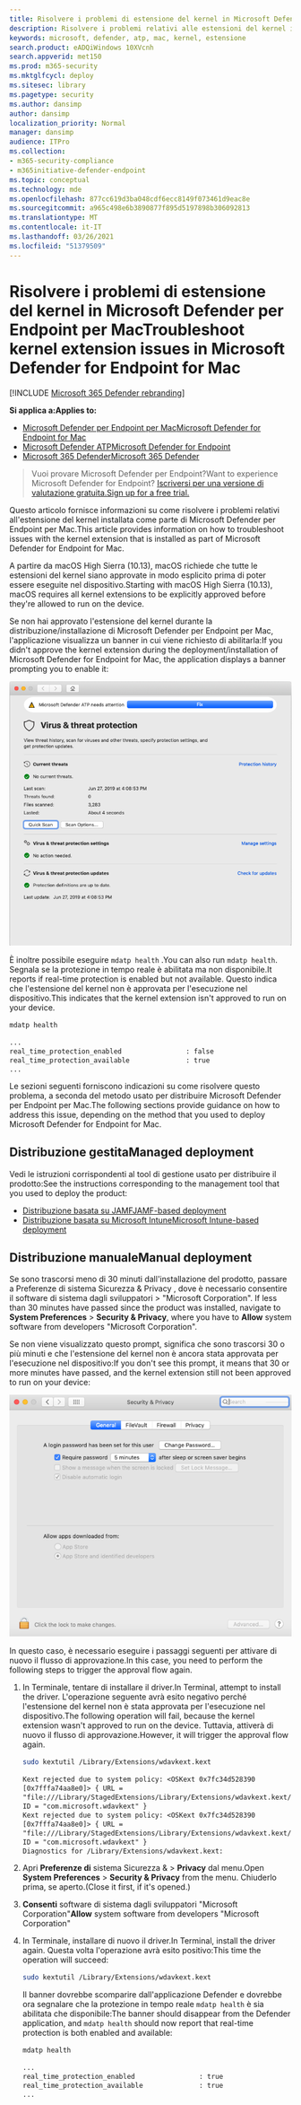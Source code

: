 ```yaml
---
title: Risolvere i problemi di estensione del kernel in Microsoft Defender per Endpoint per Mac
description: Risolvere i problemi relativi alle estensioni del kernel in Microsoft Defender per Endpoint per Mac.
keywords: microsoft, defender, atp, mac, kernel, estensione
search.product: eADQiWindows 10XVcnh
search.appverid: met150
ms.prod: m365-security
ms.mktglfcycl: deploy
ms.sitesec: library
ms.pagetype: security
ms.author: dansimp
author: dansimp
localization_priority: Normal
manager: dansimp
audience: ITPro
ms.collection:
- m365-security-compliance
- m365initiative-defender-endpoint
ms.topic: conceptual
ms.technology: mde
ms.openlocfilehash: 877cc619d3ba048cdf6ecc8149f073461d9eac8e
ms.sourcegitcommit: a965c498e6b3890877f895d5197898b306092813
ms.translationtype: MT
ms.contentlocale: it-IT
ms.lasthandoff: 03/26/2021
ms.locfileid: "51379509"
---
```

# <a name="troubleshoot-kernel-extension-issues-in-microsoft-defender-for-endpoint-for-mac"></a><span data-ttu-id="b41ff-104">Risolvere i problemi di estensione del kernel in Microsoft Defender per Endpoint per Mac</span><span class="sxs-lookup"><span data-stu-id="b41ff-104">Troubleshoot kernel extension issues in Microsoft Defender for Endpoint for Mac</span></span>

[!INCLUDE [Microsoft 365 Defender rebranding](../../includes/microsoft-defender.md)]


<span data-ttu-id="b41ff-105">**Si applica a:**</span><span class="sxs-lookup"><span data-stu-id="b41ff-105">**Applies to:**</span></span>

- [<span data-ttu-id="b41ff-106">Microsoft Defender per Endpoint per Mac</span><span class="sxs-lookup"><span data-stu-id="b41ff-106">Microsoft Defender for Endpoint for Mac</span></span>](microsoft-defender-endpoint-mac.md)
- [<span data-ttu-id="b41ff-107">Microsoft Defender ATP</span><span class="sxs-lookup"><span data-stu-id="b41ff-107">Microsoft Defender for Endpoint</span></span>](https://go.microsoft.com/fwlink/p/?linkid=2154037)
- [<span data-ttu-id="b41ff-108">Microsoft 365 Defender</span><span class="sxs-lookup"><span data-stu-id="b41ff-108">Microsoft 365 Defender</span></span>](https://go.microsoft.com/fwlink/?linkid=2118804)

> <span data-ttu-id="b41ff-109">Vuoi provare Microsoft Defender per Endpoint?</span><span class="sxs-lookup"><span data-stu-id="b41ff-109">Want to experience Microsoft Defender for Endpoint?</span></span> [<span data-ttu-id="b41ff-110">Iscriversi per una versione di valutazione gratuita.</span><span class="sxs-lookup"><span data-stu-id="b41ff-110">Sign up for a free trial.</span></span>](https://www.microsoft.com/microsoft-365/windows/microsoft-defender-atp?ocid=docs-wdatp-exposedapis-abovefoldlink)

<span data-ttu-id="b41ff-111">Questo articolo fornisce informazioni su come risolvere i problemi relativi all'estensione del kernel installata come parte di Microsoft Defender per Endpoint per Mac.</span><span class="sxs-lookup"><span data-stu-id="b41ff-111">This article provides information on how to troubleshoot issues with the kernel extension that is installed as part of Microsoft Defender for Endpoint for Mac.</span></span>

<span data-ttu-id="b41ff-112">A partire da macOS High Sierra (10.13), macOS richiede che tutte le estensioni del kernel siano approvate in modo esplicito prima di poter essere eseguite nel dispositivo.</span><span class="sxs-lookup"><span data-stu-id="b41ff-112">Starting with macOS High Sierra (10.13), macOS requires all kernel extensions to be explicitly approved before they're allowed to run on the device.</span></span>

<span data-ttu-id="b41ff-113">Se non hai approvato l'estensione del kernel durante la distribuzione/installazione di Microsoft Defender per Endpoint per Mac, l'applicazione visualizza un banner in cui viene richiesto di abilitarla:</span><span class="sxs-lookup"><span data-stu-id="b41ff-113">If you didn't approve the kernel extension during the deployment/installation of Microsoft Defender for Endpoint for Mac, the application displays a banner prompting you to enable it:</span></span>

   ![Schermata disabilitata RTP](images/mdatp-32-main-app-fix.png)

<span data-ttu-id="b41ff-115">È inoltre possibile eseguire ```mdatp health``` .</span><span class="sxs-lookup"><span data-stu-id="b41ff-115">You can also run ```mdatp health```.</span></span> <span data-ttu-id="b41ff-116">Segnala se la protezione in tempo reale è abilitata ma non disponibile.</span><span class="sxs-lookup"><span data-stu-id="b41ff-116">It reports if real-time protection is enabled but not available.</span></span> <span data-ttu-id="b41ff-117">Questo indica che l'estensione del kernel non è approvata per l'esecuzione nel dispositivo.</span><span class="sxs-lookup"><span data-stu-id="b41ff-117">This indicates that the kernel extension isn't approved to run on your device.</span></span>

```bash
mdatp health
```
```Output
...
real_time_protection_enabled                : false
real_time_protection_available              : true
...
```

<span data-ttu-id="b41ff-118">Le sezioni seguenti forniscono indicazioni su come risolvere questo problema, a seconda del metodo usato per distribuire Microsoft Defender per Endpoint per Mac.</span><span class="sxs-lookup"><span data-stu-id="b41ff-118">The following sections provide guidance on how to address this issue, depending on the method that you used to deploy Microsoft Defender for Endpoint for Mac.</span></span>

## <a name="managed-deployment"></a><span data-ttu-id="b41ff-119">Distribuzione gestita</span><span class="sxs-lookup"><span data-stu-id="b41ff-119">Managed deployment</span></span>

<span data-ttu-id="b41ff-120">Vedi le istruzioni corrispondenti al tool di gestione usato per distribuire il prodotto:</span><span class="sxs-lookup"><span data-stu-id="b41ff-120">See the instructions corresponding to the management tool that you used to deploy the product:</span></span>

- [<span data-ttu-id="b41ff-121">Distribuzione basata su JAMF</span><span class="sxs-lookup"><span data-stu-id="b41ff-121">JAMF-based deployment</span></span>](mac-install-with-jamf.md)
- [<span data-ttu-id="b41ff-122">Distribuzione basata su Microsoft Intune</span><span class="sxs-lookup"><span data-stu-id="b41ff-122">Microsoft Intune-based deployment</span></span>](mac-install-with-intune.md#create-system-configuration-profiles)

## <a name="manual-deployment"></a><span data-ttu-id="b41ff-123">Distribuzione manuale</span><span class="sxs-lookup"><span data-stu-id="b41ff-123">Manual deployment</span></span>

<span data-ttu-id="b41ff-124">Se sono trascorsi meno di 30 minuti dall'installazione del prodotto, passare a Preferenze di sistema Sicurezza & Privacy , dove è necessario consentire il software di sistema dagli sviluppatori  >  "Microsoft Corporation". </span><span class="sxs-lookup"><span data-stu-id="b41ff-124">If less than 30 minutes have passed since the product was installed, navigate to **System Preferences** > **Security & Privacy**, where you have to **Allow** system software from developers "Microsoft Corporation".</span></span>

<span data-ttu-id="b41ff-125">Se non viene visualizzato questo prompt, significa che sono trascorsi 30 o più minuti e che l'estensione del kernel non è ancora stata approvata per l'esecuzione nel dispositivo:</span><span class="sxs-lookup"><span data-stu-id="b41ff-125">If you don't see this prompt, it means that 30 or more minutes have passed, and the kernel extension still not been approved to run on your device:</span></span>

![Finestra sicurezza e privacy dopo la richiesta di schermata scaduta](images/mdatp-33-securityprivacysettings-noprompt.png)

<span data-ttu-id="b41ff-127">In questo caso, è necessario eseguire i passaggi seguenti per attivare di nuovo il flusso di approvazione.</span><span class="sxs-lookup"><span data-stu-id="b41ff-127">In this case, you need to perform the following steps to trigger the approval flow again.</span></span>

1. <span data-ttu-id="b41ff-128">In Terminale, tentare di installare il driver.</span><span class="sxs-lookup"><span data-stu-id="b41ff-128">In Terminal, attempt to install the driver.</span></span> <span data-ttu-id="b41ff-129">L'operazione seguente avrà esito negativo perché l'estensione del kernel non è stata approvata per l'esecuzione nel dispositivo.</span><span class="sxs-lookup"><span data-stu-id="b41ff-129">The following operation will fail, because the kernel extension wasn't approved to run on the device.</span></span> <span data-ttu-id="b41ff-130">Tuttavia, attiverà di nuovo il flusso di approvazione.</span><span class="sxs-lookup"><span data-stu-id="b41ff-130">However, it will trigger the approval flow again.</span></span>

    ```bash
    sudo kextutil /Library/Extensions/wdavkext.kext
    ```
    
    ```Output
    Kext rejected due to system policy: <OSKext 0x7fc34d528390 [0x7fffa74aa8e0]> { URL = "file:///Library/StagedExtensions/Library/Extensions/wdavkext.kext/", ID = "com.microsoft.wdavkext" }
    Kext rejected due to system policy: <OSKext 0x7fc34d528390 [0x7fffa74aa8e0]> { URL = "file:///Library/StagedExtensions/Library/Extensions/wdavkext.kext/", ID = "com.microsoft.wdavkext" }
    Diagnostics for /Library/Extensions/wdavkext.kext:
    ```

2. <span data-ttu-id="b41ff-131">Apri **Preferenze di** sistema Sicurezza &  >  **Privacy** dal menu.</span><span class="sxs-lookup"><span data-stu-id="b41ff-131">Open **System Preferences** > **Security & Privacy** from the menu.</span></span> <span data-ttu-id="b41ff-132">Chiuderlo prima, se aperto.</span><span class="sxs-lookup"><span data-stu-id="b41ff-132">(Close it first, if it's opened.)</span></span>

3. <span data-ttu-id="b41ff-133">**Consenti** software di sistema dagli sviluppatori "Microsoft Corporation"</span><span class="sxs-lookup"><span data-stu-id="b41ff-133">**Allow** system software from developers "Microsoft Corporation"</span></span>

4. <span data-ttu-id="b41ff-134">In Terminale, installare di nuovo il driver.</span><span class="sxs-lookup"><span data-stu-id="b41ff-134">In Terminal, install the driver again.</span></span> <span data-ttu-id="b41ff-135">Questa volta l'operazione avrà esito positivo:</span><span class="sxs-lookup"><span data-stu-id="b41ff-135">This time the operation will succeed:</span></span>

    ```bash
    sudo kextutil /Library/Extensions/wdavkext.kext
    ```

    <span data-ttu-id="b41ff-136">Il banner dovrebbe scomparire dall'applicazione Defender e dovrebbe ora segnalare che la protezione in tempo reale ```mdatp health``` è sia abilitata che disponibile:</span><span class="sxs-lookup"><span data-stu-id="b41ff-136">The banner should disappear from the Defender application, and ```mdatp health``` should now report that real-time protection is both enabled and available:</span></span>

    ```bash
    mdatp health
    ```

    ```Output
    ...
    real_time_protection_enabled                : true
    real_time_protection_available              : true
    ...
    ```
